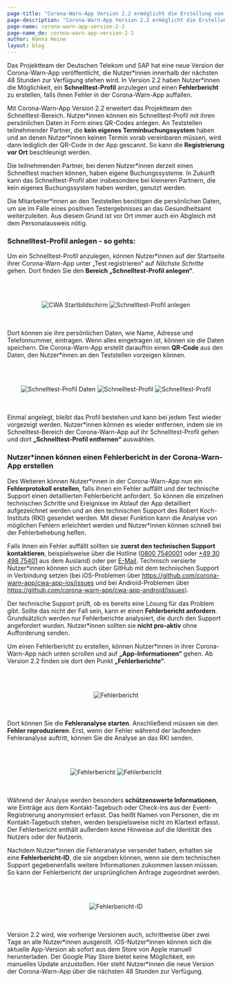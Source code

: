 ```yaml
---
page-title: "Corona-Warn-App Version 2.2 ermöglicht die Erstellung von Schnelltest-Profil und Fehlerbericht"
page-description: "Corona-Warn-App Version 2.2 ermöglicht die Erstellung von Schnelltest-Profil und Fehlerbericht"
page-name: corona-warn-app-version-2-2
page-name_de: corona-warn-app-version-2-2
author: Hanna Heine
layout: blog
---
```


Das Projektteam der Deutschen Telekom und SAP hat eine neue Version der Corona-Warn-App veröffentlicht, die Nutzer\*innen innerhalb der nächsten 48 Stunden zur Verfügung stehen wird. In Version 2.2 haben Nutzer*innen die Möglichkeit, ein **Schnelltest-Profil** anzulegen und einen **Fehlerbericht** zu erstellen, falls ihnen Fehler in der Corona-Warn-App auffallen. 

<!-- overview -->

Mit Corona-Warn-App Version 2.2 erweitert das Projektteam den Schnelltest-Bereich. Nutzer\*innen können ein Schnelltest-Profil mit ihren persönlichen Daten in Form eines QR-Codes anlegen. An Teststellen teilnehmender Partner, die **kein eigenes Terminbuchungssystem** haben und an denen Nutzer*innen keinen Termin vorab vereinbaren müssen, wird dann lediglich der QR-Code in der App gescannt. So kann die **Registrierung vor Ort** beschleunigt werden.

Die teilnehmenden Partner, bei denen Nutzer\*innen derzeit einen Schnelltest machen können, haben eigene Buchungssysteme. In Zukunft kann das Schnelltest-Profil aber insbesondere bei kleineren Partnern, die kein eigenes Buchungssystem haben werden, genutzt werden.

Die Mitarbeiter\*innen an den Teststellen  benötigen die persönlichen Daten, um sie im Falle eines positiven Testergebnisses an das Gesundheitsamt weiterzuleiten. Aus diesem Grund ist vor Ort immer auch ein Abgleich mit dem Personalausweis nötig.

### Schnelltest-Profil anlegen - so gehts: 

Um ein Schnelltest-Profil anzulegen, können Nutzer\*innen auf der Startseite ihrer Corona-Warn-App unter „Test registrieren“ auf *Nächste Schritte* gehen. Dort finden Sie den **Bereich „Schnelltest-Profil anlegen“**. 

<br></br>
<center> <img src="./startbildschirm.jpg" title="CWA Startbildschirm" style="align: center">  <img src="./profil-anlegen.jpg" title="Schnelltest-Profil anlegen" style="align: center"></center>
<br></br>

Dort können sie ihre persönlichen Daten, wie Name, Adresse und Telefonnummer, eintragen. Wenn alles eingetragen ist, können sie die Daten speichern. Die Corona-Warn-App erstellt daraufhin einen **QR-Code** aus den Daten, den Nutzer\*innen an den Teststellen vorzeigen können. 


<br></br>
<center> <img src="./profil-anlegen(2).jpg" title="Schnelltest-Profil Daten" style="align: center">  <img src="./profil-anlegen(3).jpg" title="Schnelltest-Profil" style="align: center">  <img src="./schnelltest-profil.jpg" title="Schnelltest-Profil" style="align: center"></center>
<br></br>

Einmal angelegt, bleibt das Profil bestehen und kann bei jedem Test wieder vorgezeigt werden. Nutzer\*innen können es wieder entfernen, indem sie im Schnelltest-Bereich der Corona-Warn-App auf ihr Schnelltest-Profil gehen und dort **„Schnelltest-Profil entfernen“** auswählen.

### Nutzer\*innen können einen Fehlerbericht in der Corona-Warn-App erstellen

Des Weiteren können Nutzer\*innen in der Corona-Warn-App nun ein **Fehlerprotokoll erstellen**, falls ihnen ein Fehler auffällt und der technische Support einen detaillierten Fehlerbericht anfordert. So können die einzelnen technischen Schritte und Ereignisse im Ablauf der App detailliert aufgezeichnet werden und an den technischen Support des Robert Koch-Instituts (RKI) gesendet werden. Mit dieser Funktion kann die Analyse von möglichen Fehlern erleichtert werden und Nutzer\*innen können schnell bei der Fehlerbehebung helfen.

Falls ihnen ein Fehler auffällt sollten sie **zuerst den technischen Support kontaktieren**, beispielsweise über die Hotline ([0800 7540001](tel:08007540001) oder [+49 30 498 75401](+493049875401) aus dem Ausland) oder per [E-Mail](mailto:corona-warn-app.opensource@sap.com). Technisch versierte Nutzer\*innen können sich auch über GitHub mit dem technischen Support in Verbindung setzen (bei iOS-Problemen über https://github.com/corona-warn-app/cwa-app-ios/issues und bei Android-Problemen über https://github.com/corona-warn-app/cwa-app-android/issues). 

Der technische Support prüft, ob es bereits eine Lösung für das Problem gibt. Sollte das nicht der Fall sein, kann er einen **Fehlerbericht anfordern**. Grundsätzlich werden nur Fehlerberichte analysiert, die durch den Support angefordert wurden. Nutzer*innen sollten sie **nicht pro-aktiv** ohne Aufforderung senden. 

Um einen Fehlerbericht zu erstellen, können Nutzer\*innen in ihrer Corona-Warn-App nach unten scrollen und auf **„App-Informationen“** gehen. Ab Version 2.2 finden sie dort den Punkt **„Fehlerberichte“**. 

<br></br>
<center> <img src="./app-info-fehlerberichte.JPG" title="Fehlerbericht" style="align: center"></center>
<br></br>

Dort können Sie die **Fehleranalyse starten**. Anschließend müssen sie den **Fehler reproduzieren**. Erst, wenn der Fehler während der laufenden Fehleranalyse auftritt, können Sie die Analyse an das RKI senden.

<br></br>
<center> <img src="./fehlerbericht(1).jpg" title="Fehlerbericht" style="align: center">  <img src="./fehlerbericht(2).jpg" title="Fehlerbericht" style="align: center"></center>
<br></br>

Während der Analyse werden besonders **schützenswerte Informationen**, wie Einträge aus dem Kontakt-Tagebuch oder Check-ins aus der Event-Registrierung anonymisiert erfasst. Das heißt Namen von Personen, die im Kontakt-Tagebuch stehen, werden beispielsweise nicht im Klartext erfasst. Der Fehlerbericht enthält außerdem keine Hinweise auf die Identität des Nutzers oder der Nutzerin. 

Nachdem Nutzer\*innen die Fehleranalyse versendet haben, erhalten sie eine **Fehlerbericht-ID**, die sie angeben können, wenn sie dem technischen Support gegebenenfalls weitere Informationen zukommen lassen müssen. So kann der Fehlerbericht der ursprünglichen Anfrage zugeordnet werden.  

<br></br>
<center> <img src="./fehlerbericht-id-historie.jpg" title="Fehlerbericht-ID" style="align: center"></center>
<br></br>

Version 2.2 wird, wie vorherige Versionen auch, schrittweise über zwei Tage an alle Nutzer\*innen ausgerollt. iOS-Nutzer\*innen können sich die aktuelle App-Version ab sofort aus dem Store von Apple manuell herunterladen. Der Google Play Store bietet keine Möglichkeit, ein manuelles Update anzustoßen. Hier steht Nutzer*innen die neue Version der Corona-Warn-App über die nächsten 48 Stunden zur Verfügung.